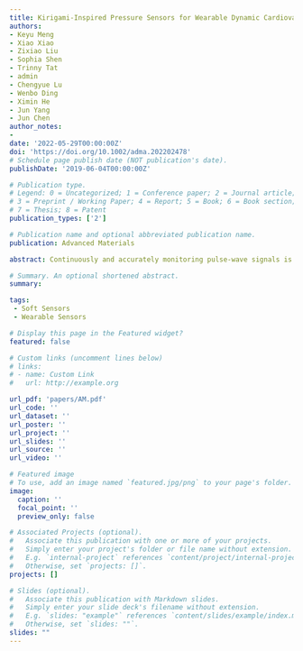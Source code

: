 ```yaml
---
title: Kirigami-Inspired Pressure Sensors for Wearable Dynamic Cardiovascular Monitoring
authors: 
- Keyu Meng
- Xiao Xiao
- Zixiao Liu
- Sophia Shen
- Trinny Tat
- admin
- Chengyue Lu
- Wenbo Ding
- Ximin He
- Jun Yang
- Jun Chen
author_notes:
- 
date: '2022-05-29T00:00:00Z'
doi: 'https://doi.org/10.1002/adma.202202478'
# Schedule page publish date (NOT publication's date).
publishDate: '2019-06-04T00:00:00Z'

# Publication type.
# Legend: 0 = Uncategorized; 1 = Conference paper; 2 = Journal article;
# 3 = Preprint / Working Paper; 4 = Report; 5 = Book; 6 = Book section;
# 7 = Thesis; 8 = Patent
publication_types: ['2']

# Publication name and optional abbreviated publication name.
publication: Advanced Materials

abstract: Continuously and accurately monitoring pulse-wave signals is critical to pre- vent and diagnose cardiovascular diseases. However, existing wearable pulse sensors are vulnerable to motion artifacts due to the lack of proper adhesion and conformal interface with human skin during body movement. Here, a highly sensitive and conformal pressure sensor inspired by the kirigami struc- ture is developed to measure the human pulse wave on different body artery sites under various prestressing pressure conditions and even with body movement. COMSOL multiphysical field coupling simulation and experi- mental testing are used to verify the unique advantages of the kirigami struc- ture. The device shows a superior sensitivity (35.2 mV Pa−1) and remarkable stability (>84 000 cycles). Toward practical applications, a wireless cardiovas- cular monitoring system is developed for wirelessly transmitting the pulse signals to a mobile phone in real-time, which successfully distinguished the pulse waveforms from different participants. The pulse waveforms measured by the kirigami inspired pressure sensor are as accurate as those provided by the commercial medical device. Given the compelling features, the sensor provides an ascendant way for wearable electronics to overcome motion arti- facts when monitoring pulse signals, thus representing a solid advancement toward personalized healthcare in the era of the Internet of Things.

# Summary. An optional shortened abstract.
summary: 

tags:
 - Soft Sensors
 - Wearable Sensors

# Display this page in the Featured widget?
featured: false

# Custom links (uncomment lines below)
# links:
# - name: Custom Link
#   url: http://example.org

url_pdf: 'papers/AM.pdf'
url_code: ''
url_dataset: ''
url_poster: ''
url_project: ''
url_slides: ''
url_source: ''
url_video: ''

# Featured image
# To use, add an image named `featured.jpg/png` to your page's folder.
image:
  caption: ''
  focal_point: ''
  preview_only: false

# Associated Projects (optional).
#   Associate this publication with one or more of your projects.
#   Simply enter your project's folder or file name without extension.
#   E.g. `internal-project` references `content/project/internal-project/index.md`.
#   Otherwise, set `projects: []`.
projects: []

# Slides (optional).
#   Associate this publication with Markdown slides.
#   Simply enter your slide deck's filename without extension.
#   E.g. `slides: "example"` references `content/slides/example/index.md`.
#   Otherwise, set `slides: ""`.
slides: ""
---
```


